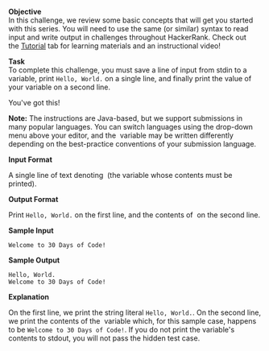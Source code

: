 **Objective**\
In this challenge, we review some basic concepts that will get you started with this series. You will need to use the same (or similar) syntax to read input and write output in challenges throughout HackerRank. Check out the [Tutorial](https://www.hackerrank.com/challenges/30-hello-world/tutorial) tab for learning materials and an instructional video! 

**Task**\
To complete this challenge, you must save a line of input from stdin to a variable, print `Hello, World.` on a single line, and finally print the value of your variable on a second line.

You've got this!

**Note:** The instructions are Java-based, but we support submissions in many popular languages. You can switch languages using the drop-down menu above your editor, and the  variable may be written differently depending on the best-practice conventions of your submission language.

**Input Format**

A single line of text denoting  (the variable whose contents must be printed).

**Output Format**

Print `Hello, World.` on the first line, and the contents of  on the second line.

**Sample Input**

```
Welcome to 30 Days of Code!

```

**Sample Output**

```
Hello, World.
Welcome to 30 Days of Code!

```

**Explanation**

On the first line, we print the string literal `Hello, World.`. On the second line, we print the contents of the  variable which, for this sample case, happens to be `Welcome to 30 Days of Code!`. If you do not print the variable's contents to stdout, you will not pass the hidden test case.
